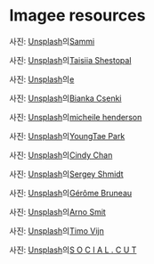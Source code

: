 # Imagee resources

사진: <a href="https://unsplash.com/ko/%EC%82%AC%EC%A7%84/%EB%B2%A0%EC%9D%B4%EC%A7%80-%EC%9E%A5%EB%AF%B8-%EA%BD%83-sP5CaWEN7Do?utm_content=creditCopyText&utm_medium=referral&utm_source=unsplash">Unsplash</a>의<a href="https://unsplash.com/ko/@splendidmusings?utm_content=creditCopyText&utm_medium=referral&utm_source=unsplash">Sammi</a>

사진: <a href="https://unsplash.com/ko/%EC%82%AC%EC%A7%84/%ED%95%91%ED%81%AC%EC%99%80-%ED%99%94%EC%9D%B4%ED%8A%B8-%EC%9E%A5%EB%AF%B8-%EA%BD%83%EB%8B%A4%EB%B0%9C-htHuk0NHySU?utm_content=creditCopyText&utm_medium=referral&utm_source=unsplash">Unsplash</a>의<a href="https://unsplash.com/ko/@taisiia_shestopal?utm_content=creditCopyText&utm_medium=referral&utm_source=unsplash">Taisiia Shestopal</a>

사진: <a href="https://unsplash.com/ko/%EC%82%AC%EC%A7%84/%ED%9D%B0%EC%83%89-%EC%84%B8%EB%9D%BC%EB%AF%B9-%EA%BD%83%EB%B3%91%EC%97%90-%ED%95%91%ED%81%AC-%EC%9E%A5%EB%AF%B8-gkBeYCbXPu8?utm_content=creditCopyText&utm_medium=referral&utm_source=unsplash">Unsplash</a>의<a href="https://unsplash.com/ko/@eyf?utm_content=creditCopyText&utm_medium=referral&utm_source=unsplash">e</a>

사진: <a href="https://unsplash.com/ko/%EC%82%AC%EC%A7%84/%EC%97%AC%EB%9F%AC%EA%B0%80%EC%A7%80%EB%A5%BC-%EC%84%9E%EC%96%B4-%EB%8B%B4%EC%9D%80-%ED%8F%AC%EC%9E%A5-%ED%8A%A4%EB%A6%BD-%EA%BD%83%EB%8B%A4%EB%B0%9C--nxksGFSoeM?utm_content=creditCopyText&utm_medium=referral&utm_source=unsplash">Unsplash</a>의<a href="https://unsplash.com/ko/@biankacsenki?utm_content=creditCopyText&utm_medium=referral&utm_source=unsplash">Bianka Csenki</a>

사진: <a href="https://unsplash.com/ko/%EC%82%AC%EC%A7%84/%EA%B0%88%EC%83%89-%EB%82%98%EB%AC%B4-%EB%B0%94%EB%8B%A5%EC%97%90-%EA%B0%88%EC%83%89-%EA%B0%80%EC%A3%BD-%EC%83%8C%EB%93%A4-FrLEWPxNjl0?utm_content=creditCopyText&utm_medium=referral&utm_source=unsplash">Unsplash</a>의<a href="https://unsplash.com/ko/@micheile?utm_content=creditCopyText&utm_medium=referral&utm_source=unsplash">micheile henderson</a>

사진: <a href="https://unsplash.com/ko/%EC%82%AC%EC%A7%84/%ED%99%94%EB%B6%84%EC%97%90-%EC%8B%AC%EC%9D%80-%EC%8B%9D%EB%AC%BC%EC%9D%B4-%EB%A7%8E%EC%9D%B4-%EA%B0%80%EB%93%9D%ED%95%9C-%EA%BD%83%EC%A7%91-fYoGwkENNmY?utm_content=creditCopyText&utm_medium=referral&utm_source=unsplash">Unsplash</a>의<a href="https://unsplash.com/ko/@adamara_?utm_content=creditCopyText&utm_medium=referral&utm_source=unsplash">YoungTae Park</a>

사진: <a href="https://unsplash.com/ko/%EC%82%AC%EC%A7%84/%EC%95%84%EC%84%B8%ED%8A%B8%EB%93%9C-%EC%BB%AC%EB%9F%AC-%ED%94%8C%EB%9D%BC%EC%9B%8C-%EB%B6%80%EC%BC%80-%EB%A1%9C%ED%8A%B8-1D_QE7gj4-4?utm_content=creditCopyText&utm_medium=referral&utm_source=unsplash">Unsplash</a>의<a href="https://unsplash.com/ko/@cindyynini?utm_content=creditCopyText&utm_medium=referral&utm_source=unsplash">Cindy Chan</a>

사진: <a href="https://unsplash.com/ko/%EC%82%AC%EC%A7%84/%EC%A3%BC%ED%99%A9%EC%83%89-%EA%BD%83%EC%9E%8E-%EA%BD%83-koy6FlCCy5s?utm_content=creditCopyText&utm_medium=referral&utm_source=unsplash">Unsplash</a>의<a href="https://unsplash.com/ko/@monstercritic?utm_content=creditCopyText&utm_medium=referral&utm_source=unsplash">Sergey Shmidt</a>

사진: <a href="https://unsplash.com/ko/%EC%82%AC%EC%A7%84/%ED%95%B4%EB%B0%94%EB%9D%BC%EA%B8%B0-%ED%95%9C-%EB%8B%A4%EB%B0%9C-RPmWEtZLh7U?utm_content=creditCopyText&utm_medium=referral&utm_source=unsplash">Unsplash</a>의<a href="https://unsplash.com/ko/@geromebruneau?utm_content=creditCopyText&utm_medium=referral&utm_source=unsplash">Gérôme Bruneau</a>

사진: <a href="https://unsplash.com/ko/%EC%82%AC%EC%A7%84/%EB%B2%9A%EA%BD%83-%EB%82%98%EB%AC%B4%EC%9D%98-%EB%82%AE%EC%9D%80-%EA%B0%81%EB%8F%84-%EC%82%AC%EC%A7%84-sKJ7zSylUao?utm_content=creditCopyText&utm_medium=referral&utm_source=unsplash">Unsplash</a>의<a href="https://unsplash.com/ko/@_entreprenerd?utm_content=creditCopyText&utm_medium=referral&utm_source=unsplash">Arno Smit</a>

사진: <a href="https://unsplash.com/ko/%EC%82%AC%EC%A7%84/%EB%B2%9A%EA%BD%83-%EB%82%98%EB%AC%B4-yjiZAbTDkik?utm_content=creditCopyText&utm_medium=referral&utm_source=unsplash">Unsplash</a>의<a href="https://unsplash.com/ko/@timovijn?utm_content=creditCopyText&utm_medium=referral&utm_source=unsplash">Timo Vijn</a>

사진: <a href="https://unsplash.com/ko/%EC%82%AC%EC%A7%84/%EB%85%B9%EC%83%89-%EC%9E%8E-%EA%B7%BC%EC%B2%98%EC%97%90-%EC%98%A4%EB%A0%8C%EC%A7%80-%EA%B3%BC%EC%9D%BC%EC%9D%84-%EB%93%A4%EA%B3%A0-%EC%9E%88%EB%8A%94-%EC%82%AC%EB%9E%8C-sBqiND8rQ8s?utm_content=creditCopyText&utm_medium=referral&utm_source=unsplash">Unsplash</a>의<a href="https://unsplash.com/ko/@socialcut?utm_content=creditCopyText&utm_medium=referral&utm_source=unsplash">S O C I A L . C U T</a>
